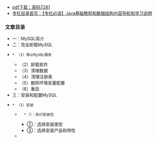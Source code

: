   * [pdf下载：密码7281](https://url18.ctfile.com/f/22722418-803434693-77fa8b)
  * [专栏目录首页：【专栏必读】Java基础教程和数据结构内容导航和学习说明](https://zhangxing-tech.blog.csdn.net/article/details/127306871)

### 文章目录

  * 一：MySQL简介
  * 二：完全卸载MySQL
  *     * （1）停止MySQL服务
    * （2）卸载软件
    * （3）清理数据
    * （4）清理注册表
    * （5）删除环境变量配置
    * （6）重启
  * 三：安装和配置MySQL
  *     * （1）安装
    *       * ①：执行安装包
      * ②：选择安装类型
      * ③：选择安装产品和特性
    * 

